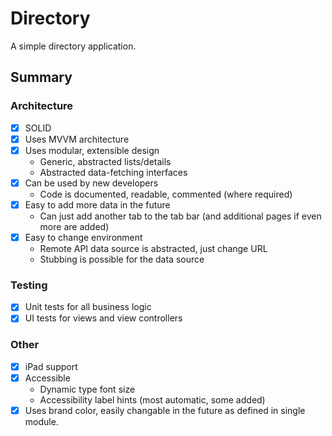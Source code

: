 #  Directory

A simple directory application.

## Summary

### Architecture

- [x] SOLID
- [x] Uses MVVM architecture
- [x] Uses modular, extensible design
    - Generic, abstracted lists/details
    - Abstracted data-fetching interfaces
- [x] Can be used by new developers
    - Code is documented, readable, commented (where required)
- [x] Easy to add more data in the future
    - Can just add another tab to the tab bar (and additional pages if even more are added)
- [x] Easy to change environment
    - Remote API data source is abstracted, just change URL
    - Stubbing is possible for the data source
    
### Testing

- [x] Unit tests for all business logic
- [x] UI tests for views and view controllers

### Other

- [x] iPad support
- [x] Accessible
    - Dynamic type font size
    - Accessibility label hints (most automatic, some added)
- [x] Uses brand color, easily changable in the future as defined in single module.
